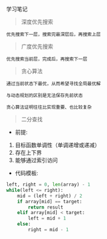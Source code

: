 学习笔记

> 深度优先搜索

    优先搜索下一层，搜索完最深层后，再搜索上层
   

> 广度优先搜索

    优先搜索当前层，完成后，再搜索下一层


> 贪心算法
    
    通过当前状态下最优，从而希望寻找全局最优解

    与动态规划的区别是无法保存先前状态

    贪心算法证明往往比实现重要、也比较复杂


> 二分查找

* 前提:
  
1. 目标函数单调性（单调递增或递减）
2. 存在上下界
3. 能够通过索引访问

* 代码模板:
```Python
left, right = 0, len(array) - 1
while(left <= right):
    mid = (left + right) / 2
    if array[mid] == target:
        return result
    elif array[mid] < target:
        left = mid + 1
    else:
        right = mid - 1
```